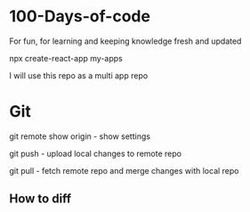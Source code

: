 # 100-Days-of-code
For fun, for learning and keeping knowledge fresh and updated

npx create-react-app my-apps

I will use this repo as a multi app repo

# Git

git remote show origin - show settings 

git push - upload local changes to remote repo

git pull - fetch remote repo and merge changes with local repo

## How to diff 
